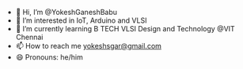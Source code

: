 - 👋 Hi, I’m @YokeshGaneshBabu
- 👀 I’m interested in IoT, Arduino and VLSI
- 🌱 I’m currently learning B TECH VLSI Design and Technology @VIT Chennai
- 📫 How to reach me yokeshsgar@gmail.com
- 😄 Pronouns: he/him

<!---
YokeshGaneshBabu/YokeshGaneshBabu is a ✨ special ✨ repository because its `README.md` (this file) appears on your GitHub profile.
You can click the Preview link to take a look at your changes.
--->
